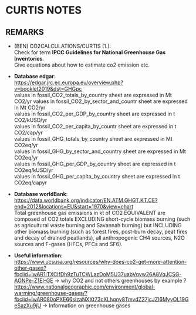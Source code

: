 # CURTIS NOTES

## REMARKS

 - (BEN) CO2CALCULATIONS/CURTIS (1.):  
 Check for term __IPCC Guidelines for National Greenhouse Gas Inventories__.  
 Give equations about how to estimate co2 emission etc.

- __Database edgar__:  
https://edgar.jrc.ec.europa.eu/overview.php?v=booklet2019&dst=GHGpc  
values in fossil_CO2_totals_by_country sheet are expressed in Mt CO2/yr 
values in fossil_CO2_by_sector_and_countr sheet are expressed in Mt CO2/yr								
values in fossil_CO2_per_GDP_by_country sheet are expressed in t CO2/kUSD/yr								
values in fossil_CO2_per_capita_by_countr sheet are expressed in t CO2/cap/yr								
values in fossil_GHG_totals_by_country sheet are expressed in Mt CO2eq/yr								
values in fossil_GHG_by_sector_and_country sheet are expressed in Mt CO2eq/yr								
values in fossil_GHG_per_GDP_by_country sheet are expressed in t CO2eq/kUSD/yr								
values in fossil_GHG_per_capita_by_country sheet are expressed in t CO2eq/capyr	

- __Database worldBank__:  
https://data.worldbank.org/indicator/EN.ATM.GHGT.KT.CE?end=2012&locations=EU&start=1970&view=chart  
Total greenhouse gas emissions in kt of CO2 EQUIVALENT are composed of CO2 totals EXCLUDING short-cycle biomass burning (such as agricultural waste burning and Savannah burning) but INCLUDING other biomass burning (such as forest fires, post-burn decay, peat fires and decay of drained peatlands), all anthropogenic CH4 sources, N2O sources and F-gases (HFCs, PFCs and SF6).

- __Useful information__:  
https://www.ucsusa.org/resources/why-does-co2-get-more-attention-other-gases?fbclid=IwAR1lTXCIfDh9zTuTCWLazDoM5U37uabVqyw26A8VqJCSG-AONPe-Z1EI-GE -> why CO2 and not others greenhouses by example ?  
https://www.nationalgeographic.com/environment/global-warming/greenhouse-gases/?fbclid=IwAR080oPXE66sizaNXXt73cXLhqny8TmvdZ27jcJZI6MyyOL19GeSazXu9jU -> Information on greenhouse gases